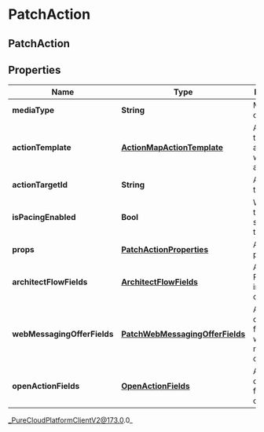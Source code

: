 # PatchAction

## PatchAction

## Properties

|Name | Type | Description | Notes|
|------------ | ------------- | ------------- | -------------|
| **mediaType** | **String** | Media type of action. | |
| **actionTemplate** | [**ActionMapActionTemplate**](ActionMapActionTemplate) | Action template associated with the action map. | [optional] |
| **actionTargetId** | **String** | Action target ID. | [optional] |
| **isPacingEnabled** | **Bool** | Whether this action should be throttled. | [optional] |
| **props** | [**PatchActionProperties**](PatchActionProperties) | Additional properties. | [optional] |
| **architectFlowFields** | [**ArchitectFlowFields**](ArchitectFlowFields) | Architect Flow Id and input contract. | [optional] |
| **webMessagingOfferFields** | [**PatchWebMessagingOfferFields**](PatchWebMessagingOfferFields) | Admin-configurable fields of a web messaging offer action. | [optional] |
| **openActionFields** | [**OpenActionFields**](OpenActionFields) | Admin-configurable fields of an open action. | [optional] |



_PureCloudPlatformClientV2@173.0.0_
